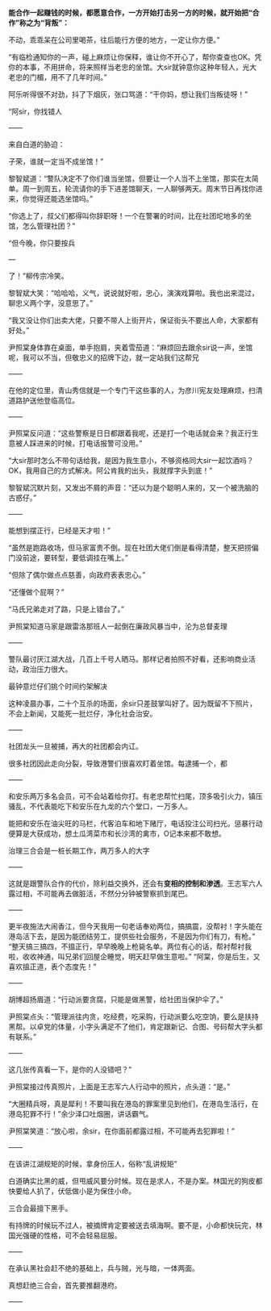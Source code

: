 **能合作一起赚钱的时候，都愿意合作，一方开始打击另一方的时候，就开始把“合作”称之为“背叛”：**

不动，乖乖呆在公司里喝茶，往后能行方便的地方，一定让你方便。”

“有临检通知你的一声，碰上麻烦让你保释，谁让你不开心了，帮你查查也OK。凭你的本事，不用拼命，将来照样当老忠的坐馆。大sir就钟意你这种年轻人，光大老忠的门楣，用不了几年时间。”

阿乐听得很不对劲，抖了下烟灰，张口骂道：“干你妈，想让我们当叛徒呀！”

“阿sir，你找错人

——

来自白道的胁迫：

子荣，谁就一定当不成坐馆！”

黎智斌道：“警队决定不了你们谁当坐馆，但要让一个人当不上坐馆，那实在太简单。周一到周五，轮流请你的手下进差馆聊天，一人聊够两天。周末节日再找你进来，你觉得还能选坐馆吗。”

“你选上了，叔父们都得叫你辞职呀！一个在警署的时间，比在社团坨地多的坐馆，怎么管理社团？”

“但今晚，你只要按兵

—

了！”柳传宗冷笑。

黎智斌大笑：“哈哈哈，义气，说说就好啦，忠心，演演戏算啦。我也出来混过，聊忠义两个字，没意思了。”

“我又没让你们出卖大佬，只要不带人上街开片，保证街头不要出人命，大家都有好处。”

尹照棠身体靠在桌面，单手抱肩，夹着雪茄道：“麻烦回去跟余sir说一声，坐馆呢，我可以不当，但敬忠义的招牌下边，就一定站我们这帮兄

——

在他的定位里，青山秀信就是一个专门干这些事的人，为彦川宪友处理麻烦，扫清道路护送他登临高位。

——

尹照棠反问道：“这些警察是日日都跟着我呢，还是打一个电话就会来？我正行生意被人踩进来的时候，打电话报警可没用。”

“大sir那时怎么不带句话给我，是因为我生意小，不够资格同大sir一起饮酒吗？OK，我用自己的方式解决。阿公肯我的出头，我就撑字头到底！”

黎智斌沉默片刻，又发出不屑的声音：“还以为是个聪明人来的，又一个被洗脑的古惑仔。”

——

能想到摆正行，已经是天才啦！”

“虽然是跑路收场，但马家富贵不倒。现在社团大佬们倒是看得清楚，整天把捞偏门没前途，要转型，要低调挂在嘴上。”

“但除了偶尔做点点慈善，向政府表表忠心。”

“还懂做个屁啊？”

“马氏兄弟走对了路，只是上错台了。”

尹照棠知道马家是跟雷洛那班人一起倒在廉政风暴当中，沦为总督麦理

——

警队最讨厌江湖大战，几百上千号人晒马。那样记者拍照不好看，还影响商业活动，政治压力很大。

最钟意烂仔们挑个时间约架解决

这种凌晨办事，二十个互杀的场面，余sir只差鼓掌叫好了。因为既留不下照片，不会上新闻，又能死一批烂仔，净化社会治安。

——

社团龙头一旦被捕，再大的社团都会内讧。

很多社团因此走向分裂，导致港警们很喜欢盯着坐馆。每逮捕一个，都

——

和安乐两万多名会员，可不会站着给你打。有老忠帮忙扫尾，顶多吸引火力，镇压骚乱，不代表能吃下和安乐在九龙的六个堂口，一万多人。

能把和安乐在油尖旺的马栏，代客泊车和地下赌厅，电话投注公司扫光。惩暴行动便算是大获成功，想土瓜湾菜市和长沙湾的禽市，O记本来都不敢想。

治理三合会是一桩长期工作，两万多人的大字

——

这就是跟警队合作的代价，除利益交换外，还会有**变相的控制和渗透**。王志军六人露过相，不可能再去做脏活，不然分分钟被警察抓到尾巴。

——

更半夜施法大闹香江，但今天我用一句老话奉劝两位，搞搞震，没帮衬！字头能在港岛活下去，是因为能团结劳工，提供些社会服务，不是因为你们有刀，有枪。”
“整天搞三搞四，不搵正行，早早晚晚上枪毙名单。两位有心的话，帮衬帮衬我啦，收收神通，叫兄弟们回屋企睡觉，明天赶早做生意啦。”
“阿棠，你是后生，又喜欢搵正道，表个态度先！”

——

胡博超扬眉道：“行动派要贪腐，只能是做黑警，给社团当保护伞了。”

尹照棠点头：“管理派往内贪，吃经费，吃采购，行动派要么吃空饷，要么是扶持黑帮。以卓党的体量，小字头满足不了他们，肯定跟新记、合图、号码帮大字头都有联系。”

——

这几张传真看一下，是你的人没错吧？”

尹照棠接过传真照片，上面是王志军六人行动中的照片，点头道：“是。”

“大圈精兵呀，真是犀利！不要叫我在港岛的罪案里见到他们，在港岛生活行，在港岛犯罪不行！”余少泽口吐烟圈，讲话霸气。

尹照棠笑道：“放心啦，余sir，在你面前都露过相，不可能再去犯罪啦！”

——

在该讲江湖规矩的时候，拿身份压人，俗称“乱讲规矩”

白道确实比黑的威，但甩威风要分时候。现在是求人，不是办案。林国光的狗皮都快要给人扒了，伏低做小是为保住小命。

三合会最擅下黑手。

有持牌的时候玩不过人，被摘牌肯定要被送去填海啊。要不是，小命都快玩完，林国光强硬的性格，可不会轻易屈服。

——

在承认黑社会赶不绝的基础上，兵与贼，光与暗，一体两面。

真想赶绝三合会，首先要推翻港府。

——

